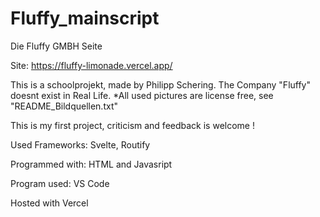 # Fluffy_mainscript
Die Fluffy GMBH Seite



Site: https://fluffy-limonade.vercel.app/

This is a schoolprojekt, made by Philipp Schering. The Company "Fluffy" doesnt exist in Real Life.
*All used pictures are license free, see "README_Bildquellen.txt"

This is my first project, criticism and feedback is welcome !

Used Frameworks: Svelte, Routify

Programmed with: HTML and Javasript

Program used: VS Code

Hosted with Vercel
